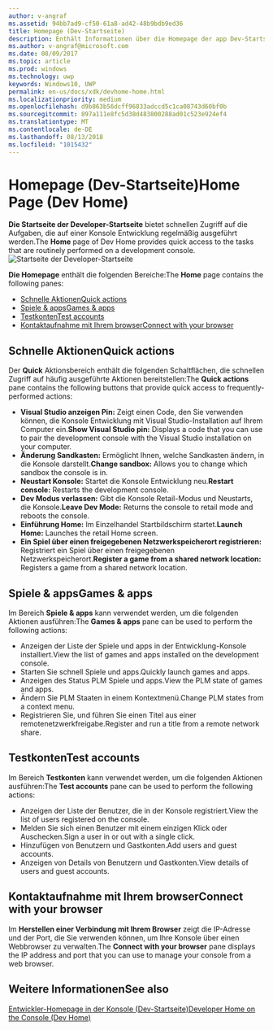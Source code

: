 ```yaml
---
author: v-angraf
ms.assetid: 94bb7ad9-cf50-61a8-ad42-48b9bdb9ed36
title: Homepage (Dev-Startseite)
description: Enthält Informationen über die Homepage der app Dev-Startseite für Xbox ein.
ms.author: v-angraf@microsoft.com
ms.date: 08/09/2017
ms.topic: article
ms.prod: windows
ms.technology: uwp
keywords: Windows10, UWP
permalink: en-us/docs/xdk/devhome-home.html
ms.localizationpriority: medium
ms.openlocfilehash: d9b863b56dcff96833adccd5c1ca08743d60bf0b
ms.sourcegitcommit: 897a111e8fc5d38d483800288ad01c523e924ef4
ms.translationtype: MT
ms.contentlocale: de-DE
ms.lasthandoff: 08/13/2018
ms.locfileid: "1015432"
---
```

# <a name="home-page-dev-home"></a><span data-ttu-id="5f538-104">Homepage (Dev-Startseite)</span><span class="sxs-lookup"><span data-stu-id="5f538-104">Home Page (Dev Home)</span></span>
   
  
<span data-ttu-id="5f538-105">**Die Startseite der Developer-Startseite** bietet schnellen Zugriff auf die Aufgaben, die auf einer Konsole Entwicklung regelmäßig ausgeführt werden.</span><span class="sxs-lookup"><span data-stu-id="5f538-105">The **Home** page of Dev Home provides quick access to the tasks that are routinely performed on a development console.</span></span>   
 ![Startseite der Developer-Startseite](images/devhome_home.png)   
  
<span data-ttu-id="5f538-107">**Die Homepage** enthält die folgenden Bereiche:</span><span class="sxs-lookup"><span data-stu-id="5f538-107">The **Home** page contains the following panes:</span></span>   
 
   *  [<span data-ttu-id="5f538-108">Schnelle Aktionen</span><span class="sxs-lookup"><span data-stu-id="5f538-108">Quick actions</span></span>](#ID4EEB)  
   *  [<span data-ttu-id="5f538-109">Spiele & apps</span><span class="sxs-lookup"><span data-stu-id="5f538-109">Games & apps</span></span>](#ID4EPC)  
   *  [<span data-ttu-id="5f538-110">Testkonten</span><span class="sxs-lookup"><span data-stu-id="5f538-110">Test accounts</span></span>](#ID4EQD)  
   *  [<span data-ttu-id="5f538-111">Kontaktaufnahme mit Ihrem browser</span><span class="sxs-lookup"><span data-stu-id="5f538-111">Connect with your browser</span></span>](#ID4EFE)  

 
<a id="ID4EEB"></a>

   

## <a name="quick-actions"></a><span data-ttu-id="5f538-112">Schnelle Aktionen</span><span class="sxs-lookup"><span data-stu-id="5f538-112">Quick actions</span></span>  
   
  
<span data-ttu-id="5f538-113">Der **Quick** Aktionsbereich enthält die folgenden Schaltflächen, die schnellen Zugriff auf häufig ausgeführte Aktionen bereitstellen:</span><span class="sxs-lookup"><span data-stu-id="5f538-113">The **Quick actions** pane contains the following buttons that provide quick access to frequently-performed actions:</span></span>   
 
   *  <span data-ttu-id="5f538-114">**Visual Studio anzeigen Pin:** Zeigt einen Code, den Sie verwenden können, die Konsole Entwicklung mit Visual Studio-Installation auf Ihrem Computer ein.</span><span class="sxs-lookup"><span data-stu-id="5f538-114">**Show Visual Studio pin:** Displays a code that you can use to pair the development console with the Visual Studio installation on your computer.</span></span>   
   *  <span data-ttu-id="5f538-115">**Änderung Sandkasten:** Ermöglicht Ihnen, welche Sandkasten ändern, in die Konsole darstellt.</span><span class="sxs-lookup"><span data-stu-id="5f538-115">**Change sandbox:** Allows you to change which sandbox the console is in.</span></span>   
   *  <span data-ttu-id="5f538-116">**Neustart Konsole:** Startet die Konsole Entwicklung neu.</span><span class="sxs-lookup"><span data-stu-id="5f538-116">**Restart console:** Restarts the development console.</span></span>   
   *  <span data-ttu-id="5f538-117">**Dev Modus verlassen:** Gibt die Konsole Retail-Modus und Neustarts, die Konsole.</span><span class="sxs-lookup"><span data-stu-id="5f538-117">**Leave Dev Mode:** Returns the console to retail mode and reboots the console.</span></span>   
   *  <span data-ttu-id="5f538-118">**Einführung Home:** Im Einzelhandel Startbildschirm startet.</span><span class="sxs-lookup"><span data-stu-id="5f538-118">**Launch Home:** Launches the retail Home screen.</span></span>   
   *  <span data-ttu-id="5f538-119">**Ein Spiel über einen freigegebenen Netzwerkspeicherort registrieren:** Registriert ein Spiel über einen freigegebenen Netzwerkspeicherort.</span><span class="sxs-lookup"><span data-stu-id="5f538-119">**Register a game from a shared network location:** Registers a game from a shared network location.</span></span>   

  
<a id="ID4EPC"></a>

   

## <a name="games--apps"></a><span data-ttu-id="5f538-120">Spiele & apps</span><span class="sxs-lookup"><span data-stu-id="5f538-120">Games & apps</span></span>   
   
  
<span data-ttu-id="5f538-121">Im Bereich **Spiele & apps** kann verwendet werden, um die folgenden Aktionen ausführen:</span><span class="sxs-lookup"><span data-stu-id="5f538-121">The **Games & apps** pane can be used to perform the following actions:</span></span>   
 
   *  <span data-ttu-id="5f538-122">Anzeigen der Liste der Spiele und apps in der Entwicklung-Konsole installiert.</span><span class="sxs-lookup"><span data-stu-id="5f538-122">View the list of games and apps installed on the development console.</span></span>  
   *  <span data-ttu-id="5f538-123">Starten Sie schnell Spiele und apps.</span><span class="sxs-lookup"><span data-stu-id="5f538-123">Quickly launch games and apps.</span></span>  
   *  <span data-ttu-id="5f538-124">Anzeigen des Status PLM Spiele und apps.</span><span class="sxs-lookup"><span data-stu-id="5f538-124">View the PLM state of games and apps.</span></span>  
   *  <span data-ttu-id="5f538-125">Ändern Sie PLM Staaten in einem Kontextmenü.</span><span class="sxs-lookup"><span data-stu-id="5f538-125">Change PLM states from a context menu.</span></span>  
   *  <span data-ttu-id="5f538-126">Registrieren Sie, und führen Sie einen Titel aus einer remotenetzwerkfreigabe.</span><span class="sxs-lookup"><span data-stu-id="5f538-126">Register and run a title from a remote network share.</span></span>

  
<a id="ID4EQD"></a>

   

## <a name="test-accounts"></a><span data-ttu-id="5f538-127">Testkonten</span><span class="sxs-lookup"><span data-stu-id="5f538-127">Test accounts</span></span>  
   
  
<span data-ttu-id="5f538-128">Im Bereich **Testkonten** kann verwendet werden, um die folgenden Aktionen ausführen:</span><span class="sxs-lookup"><span data-stu-id="5f538-128">The **Test accounts** pane can be used to perform the following actions:</span></span>   
 
   *  <span data-ttu-id="5f538-129">Anzeigen der Liste der Benutzer, die in der Konsole registriert.</span><span class="sxs-lookup"><span data-stu-id="5f538-129">View the list of users registered on the console.</span></span>  
   *  <span data-ttu-id="5f538-130">Melden Sie sich einen Benutzer mit einem einzigen Klick oder Auschecken.</span><span class="sxs-lookup"><span data-stu-id="5f538-130">Sign a user in or out with a single click.</span></span>  
   *  <span data-ttu-id="5f538-131">Hinzufügen von Benutzern und Gastkonten.</span><span class="sxs-lookup"><span data-stu-id="5f538-131">Add users and guest accounts.</span></span>  
   *  <span data-ttu-id="5f538-132">Anzeigen von Details von Benutzern und Gastkonten.</span><span class="sxs-lookup"><span data-stu-id="5f538-132">View details of users and guest accounts.</span></span>  

  
<a id="ID4EFE"></a>

   

## <a name="connect-with-your-browser"></a><span data-ttu-id="5f538-133">Kontaktaufnahme mit Ihrem browser</span><span class="sxs-lookup"><span data-stu-id="5f538-133">Connect with your browser</span></span>  
   
  
<span data-ttu-id="5f538-134">Im **Herstellen einer Verbindung mit Ihrem Browser** zeigt die IP-Adresse und der Port, die Sie verwenden können, um Ihre Konsole über einen Webbrowser zu verwalten.</span><span class="sxs-lookup"><span data-stu-id="5f538-134">The **Connect with your browser** pane displays the IP address and port that you can use to manage your console from a web browser.</span></span>   
  
<a id="ID4EPE"></a>

   

## <a name="see-also"></a><span data-ttu-id="5f538-135">Weitere Informationen</span><span class="sxs-lookup"><span data-stu-id="5f538-135">See also</span></span>  
 [<span data-ttu-id="5f538-136">Entwickler-Homepage in der Konsole (Dev-Startseite)</span><span class="sxs-lookup"><span data-stu-id="5f538-136">Developer Home on the Console (Dev Home)</span></span>](dev-home.md)

  